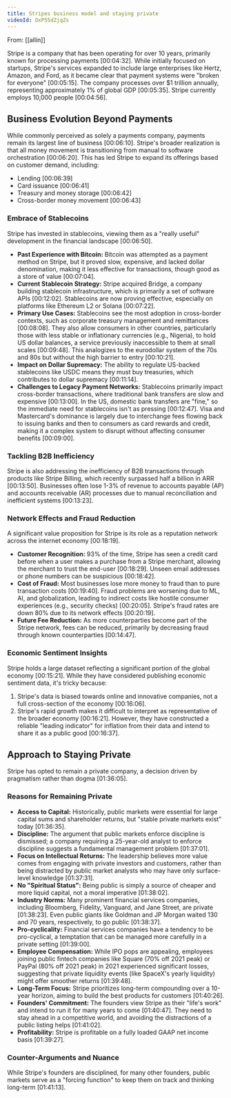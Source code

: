 ```yaml
---
title: Stripes business model and staying private
videoId: OxP55dZjqZs
---
```


From: [[allin]] <br/> 

Stripe is a company that has been operating for over 10 years, primarily known for processing payments <a class="yt-timestamp" data-t="00:04:32">[00:04:32]</a>. While initially focused on startups, Stripe's services expanded to include large enterprises like Hertz, Amazon, and Ford, as it became clear that payment systems were "broken for everyone" <a class="yt-timestamp" data-t="00:05:15">[00:05:15]</a>. The company processes over $1 trillion annually, representing approximately 1% of global GDP <a class="yt-timestamp" data-t="00:05:35">[00:05:35]</a>. Stripe currently employs 10,000 people <a class="yt-timestamp" data-t="00:04:56">[00:04:56]</a>.

## Business Evolution Beyond Payments
While commonly perceived as solely a payments company, payments remain its largest line of business <a class="yt-timestamp" data-t="00:06:10">[00:06:10]</a>. Stripe's broader realization is that all money movement is transitioning from manual to software orchestration <a class="yt-timestamp" data-t="00:06:20">[00:06:20]</a>. This has led Stripe to expand its offerings based on customer demand, including:
*   Lending <a class="yt-timestamp" data-t="00:06:39">[00:06:39]</a>
*   Card issuance <a class="yt-timestamp" data-t="00:06:41">[00:06:41]</a>
*   Treasury and money storage <a class="yt-timestamp" data-t="00:06:42">[00:06:42]</a>
*   Cross-border money movement <a class="yt-timestamp" data-t="00:06:43">[00:06:43]</a>

### Embrace of Stablecoins
Stripe has invested in stablecoins, viewing them as a "really useful" development in the financial landscape <a class="yt-timestamp" data-t="00:06:50">[00:06:50]</a>.
*   **Past Experience with Bitcoin:** Bitcoin was attempted as a payment method on Stripe, but it proved slow, expensive, and lacked dollar denomination, making it less effective for transactions, though good as a store of value <a class="yt-timestamp" data-t="00:07:04">[00:07:04]</a>.
*   **Current Stablecoin Strategy:** Stripe acquired Bridge, a company building stablecoin infrastructure, which is primarily a set of software APIs <a class="yt-timestamp" data-t="00:12:02">[00:12:02]</a>. Stablecoins are now proving effective, especially on platforms like Ethereum L2 or Solana <a class="yt-timestamp" data-t="00:07:22">[00:07:22]</a>.
*   **Primary Use Cases:** Stablecoins see the most adoption in cross-border contexts, such as corporate treasury management and remittances <a class="yt-timestamp" data-t="00:08:08">[00:08:08]</a>. They also allow consumers in other countries, particularly those with less stable or inflationary currencies (e.g., Nigeria), to hold US dollar balances, a service previously inaccessible to them at small scales <a class="yt-timestamp" data-t="00:09:48">[00:09:48]</a>. This analogizes to the eurodollar system of the 70s and 80s but without the high barrier to entry <a class="yt-timestamp" data-t="00:10:21">[00:10:21]</a>.
*   **Impact on Dollar Supremacy:** The ability to regulate US-backed stablecoins like USDC means they must buy treasuries, which contributes to dollar supremacy <a class="yt-timestamp" data-t="00:11:14">[00:11:14]</a>.
*   **Challenges to Legacy Payment Networks:** Stablecoins primarily impact cross-border transactions, where traditional bank transfers are slow and expensive <a class="yt-timestamp" data-t="00:13:00">[00:13:00]</a>. In the US, domestic bank transfers are "fine," so the immediate need for stablecoins isn't as pressing <a class="yt-timestamp" data-t="00:12:47">[00:12:47]</a>. Visa and Mastercard's dominance is largely due to interchange fees flowing back to issuing banks and then to consumers as card rewards and credit, making it a complex system to disrupt without affecting consumer benefits <a class="yt-timestamp" data-t="00:09:00">[00:09:00]</a>.

### Tackling B2B Inefficiency
Stripe is also addressing the inefficiency of B2B transactions through products like Stripe Billing, which recently surpassed half a billion in ARR <a class="yt-timestamp" data-t="00:13:50">[00:13:50]</a>. Businesses often lose 1-3% of revenue to accounts payable (AP) and accounts receivable (AR) processes due to manual reconciliation and inefficient systems <a class="yt-timestamp" data-t="00:13:23">[00:13:23]</a>.

### Network Effects and Fraud Reduction
A significant value proposition for Stripe is its role as a reputation network across the internet economy <a class="yt-timestamp" data-t="00:18:19">[00:18:19]</a>.
*   **Customer Recognition:** 93% of the time, Stripe has seen a credit card before when a user makes a purchase from a Stripe merchant, allowing the merchant to trust the end-user <a class="yt-timestamp" data-t="00:18:29">[00:18:29]</a>. Unseen email addresses or phone numbers can be suspicious <a class="yt-timestamp" data-t="00:18:42">[00:18:42]</a>.
*   **Cost of Fraud:** Most businesses lose more money to fraud than to pure transaction costs <a class="yt-timestamp" data-t="00:19:40">[00:19:40]</a>. Fraud problems are worsening due to ML, AI, and globalization, leading to indirect costs like hostile consumer experiences (e.g., security checks) <a class="yt-timestamp" data-t="00:20:05">[00:20:05]</a>. Stripe's fraud rates are down 80% due to its network effects <a class="yt-timestamp" data-t="00:20:19">[00:20:19]</a>.
*   **Future Fee Reduction:** As more counterparties become part of the Stripe network, fees can be reduced, primarily by decreasing fraud through known counterparties <a class="yt-timestamp" data-t="00:14:47">[00:14:47]</a>.

### Economic Sentiment Insights
Stripe holds a large dataset reflecting a significant portion of the global economy <a class="yt-timestamp" data-t="00:15:21">[00:15:21]</a>. While they have considered publishing economic sentiment data, it's tricky because:
1.  Stripe's data is biased towards online and innovative companies, not a full cross-section of the economy <a class="yt-timestamp" data-t="00:16:06">[00:16:06]</a>.
2.  Stripe's rapid growth makes it difficult to interpret as representative of the broader economy <a class="yt-timestamp" data-t="00:16:21">[00:16:21]</a>.
However, they have constructed a reliable "leading indicator" for inflation from their data and intend to share it as a public good <a class="yt-timestamp" data-t="00:16:37">[00:16:37]</a>.

## Approach to Staying Private
Stripe has opted to remain a private company, a decision driven by pragmatism rather than dogma <a class="yt-timestamp" data-t="01:36:05">[01:36:05]</a>.

### Reasons for Remaining Private
*   **Access to Capital:** Historically, public markets were essential for large capital sums and shareholder returns, but "stable private markets exist" today <a class="yt-timestamp" data-t="01:36:35">[01:36:35]</a>.
*   **Discipline:** The argument that public markets enforce discipline is dismissed; a company requiring a 25-year-old analyst to enforce discipline suggests a fundamental management problem <a class="yt-timestamp" data-t="01:37:01">[01:37:01]</a>.
*   **Focus on Intellectual Returns:** The leadership believes more value comes from engaging with private investors and customers, rather than being distracted by public market analysts who may have only surface-level knowledge <a class="yt-timestamp" data-t="01:37:31">[01:37:31]</a>.
*   **No "Spiritual Status":** Being public is simply a source of cheaper and more liquid capital, not a moral imperative <a class="yt-timestamp" data-t="01:38:02">[01:38:02]</a>.
*   **Industry Norms:** Many prominent financial services companies, including Bloomberg, Fidelity, Vanguard, and Jane Street, are private <a class="yt-timestamp" data-t="01:38:23">[01:38:23]</a>. Even public giants like Goldman and JP Morgan waited 130 and 70 years, respectively, to go public <a class="yt-timestamp" data-t="01:38:37">[01:38:37]</a>.
*   **Pro-cyclicality:** Financial services companies have a tendency to be pro-cyclical, a temptation that can be managed more carefully in a private setting <a class="yt-timestamp" data-t="01:39:00">[01:39:00]</a>.
*   **Employee Compensation:** While IPO pops are appealing, employees joining public fintech companies like Square (70% off 2021 peak) or PayPal (80% off 2021 peak) in 2021 experienced significant losses, suggesting that private liquidity events (like SpaceX's yearly liquidity) might offer smoother returns <a class="yt-timestamp" data-t="01:39:48">[01:39:48]</a>.
*   **Long-Term Focus:** Stripe prioritizes long-term compounding over a 10-year horizon, aiming to build the best products for customers <a class="yt-timestamp" data-t="01:40:26">[01:40:26]</a>.
*   **Founders' Commitment:** The founders view Stripe as their "life's work" and intend to run it for many years to come <a class="yt-timestamp" data-t="01:40:47">[01:40:47]</a>. They need to stay ahead in a competitive world, and avoiding the distractions of a public listing helps <a class="yt-timestamp" data-t="01:41:02">[01:41:02]</a>.
*   **Profitability:** Stripe is profitable on a fully loaded GAAP net income basis <a class="yt-timestamp" data-t="01:39:27">[01:39:27]</a>.

### Counter-Arguments and Nuance
While Stripe's founders are disciplined, for many other founders, public markets serve as a "forcing function" to keep them on track and thinking long-term <a class="yt-timestamp" data-t="01:41:13">[01:41:13]</a>.
